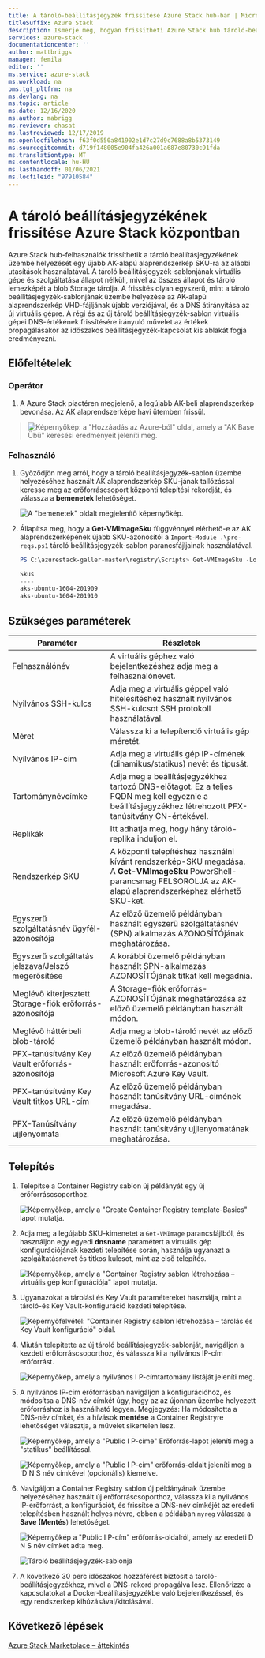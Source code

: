 ```yaml
---
title: A tároló-beállításjegyzék frissítése Azure Stack hub-ban | Microsoft Docs
titleSuffix: Azure Stack
description: Ismerje meg, hogyan frissítheti Azure Stack hub tároló-beállításjegyzékét.
services: azure-stack
documentationcenter: ''
author: mattbriggs
manager: femila
editor: ''
ms.service: azure-stack
ms.workload: na
pms.tgt_pltfrm: na
ms.devlang: na
ms.topic: article
ms.date: 12/16/2020
ms.author: mabrigg
ms.reviewer: chasat
ms.lastreviewed: 12/17/2019
ms.openlocfilehash: f63f0d550a841902e1d7c27d9c7688a8b5373149
ms.sourcegitcommit: d719f148005e904fa426a001a687e80730c91fda
ms.translationtype: MT
ms.contentlocale: hu-HU
ms.lasthandoff: 01/06/2021
ms.locfileid: "97910584"
---
```

# <a name="update-the-container-registry-in-azure-stack-hub"></a>A tároló beállításjegyzékének frissítése Azure Stack központban

Azure Stack hub-felhasználók frissíthetik a tároló beállításjegyzékének üzembe helyezését egy újabb AK-alapú alaprendszerkép SKU-ra az alábbi utasítások használatával. A tároló beállításjegyzék-sablonjának virtuális gépe és szolgáltatása állapot nélküli, mivel az összes állapot és tároló lemezképét a blob Storage tárolja. A frissítés olyan egyszerű, mint a tároló beállításjegyzék-sablonjának üzembe helyezése az AK-alapú alaprendszerkép VHD-fájljának újabb verziójával, és a DNS átirányítása az új virtuális gépre. A régi és az új tároló beállításjegyzék-sablon virtuális gépei DNS-értékének frissítésére irányuló művelet az értékek propagálásakor az időszakos beállításjegyzék-kapcsolat kis ablakát fogja eredményezni.

## <a name="prerequisites"></a>Előfeltételek

### <a name="operator"></a>Operátor

1.  A Azure Stack piactéren megjelenő, a legújabb AK-beli alaprendszerkép bevonása. Az AK alaprendszerképe havi ütemben frissül.

> ![Képernyőkép: a "Hozzáadás az Azure-ból" oldal, amely a "AK Base Übü" keresési eredményeit jeleníti meg.](./media/container-registry-template-updating-tzl/image1.png)

### <a name="user"></a>Felhasználó

1.  Győződjön meg arról, hogy a tároló beállításjegyzék-sablon üzembe helyezéséhez használt AK alaprendszerkép SKU-jának tallózással keresse meg az erőforráscsoport központi telepítési rekordját, és válassza a **bemenetek** lehetőséget.

    ![A "bemenetek" oldalt megjelenítő képernyőkép.](./media/container-registry-template-updating-tzl/image2.png)

2.  Állapítsa meg, hogy a **Get-VMImageSku** függvénnyel elérhető-e az AK alaprendszerképének újabb SKU-azonosítói a `Import-Module .\pre-reqs.ps1` tároló beállításjegyzék-sablon parancsfájljainak használatával.

    ```powershell  
    PS C:\azurestack-galler-master\registry\Scripts> Get-VMImageSku -Location Shanghai
    
    Skus                  
    ----                  
    aks-ubuntu-1604-201909
    aks-ubuntu-1604-201910 
    ```

## <a name="parameters-required"></a>Szükséges paraméterek

| Paraméter | Részletek |
| --- | --- |
| Felhasználónév | A virtuális géphez való bejelentkezéshez adja meg a felhasználónevet. |
| Nyilvános SSH-kulcs | Adja meg a virtuális géppel való hitelesítéshez használt nyilvános SSH-kulcsot SSH protokoll használatával. |
| Méret | Válassza ki a telepítendő virtuális gép méretét. |
| Nyilvános IP-cím | Adja meg a virtuális gép IP-címének (dinamikus/statikus) nevét és típusát. |
| Tartománynévcímke | Adja meg a beállításjegyzékhez tartozó DNS-előtagot. Ez a teljes FQDN meg kell egyeznie a beállításjegyzékhez létrehozott PFX-tanúsítvány CN-értékével. |
| Replikák | Itt adhatja meg, hogy hány tároló-replika induljon el. |
| Rendszerkép SKU | A központi telepítéshez használni kívánt rendszerkép-SKU megadása. A **Get-VMImageSku** PowerShell-parancsmag FELSOROLJA az AK-alapú alaprendszerképhez elérhető SKU-ket. |
| Egyszerű szolgáltatásnév ügyfél-azonosítója | Az előző üzemelő példányban használt egyszerű szolgáltatásnév (SPN) alkalmazás AZONOSÍTÓjának meghatározása. |
| Egyszerű szolgáltatás jelszava/Jelszó megerősítése | A korábbi üzemelő példányban használt SPN-alkalmazás AZONOSÍTÓjának titkát kell megadnia. |
| Meglévő kiterjesztett Storage-fiók erőforrás-azonosítója | A Storage-fiók erőforrás-AZONOSÍTÓjának meghatározása az előző üzemelő példányban használt módon. |
| Meglévő háttérbeli blob-tároló | Adja meg a blob-tároló nevét az előző üzemelő példányban használt módon. |
| PFX-tanúsítvány Key Vault erőforrás-azonosítója | Az előző üzemelő példányban használt erőforrás-azonosító Microsoft Azure Key Vault. |
| PFX-tanúsítvány Key Vault titkos URL-cím | Az előző üzemelő példányban használt tanúsítvány URL-címének megadása. |
| PFX-Tanúsítvány ujjlenyomata | Az előző üzemelő példányban használt tanúsítvány ujjlenyomatának meghatározása. |

## <a name="installation"></a>Telepítés

1.  Telepítse a Container Registry sablon új példányát egy új erőforráscsoporthoz.

    ![Képernyőkép, amely a "Create Container Registry template-Basics" lapot mutatja.](./media/container-registry-template-updating-tzl/image3.png)

2.  Adja meg a legújabb SKU-kimenetet a `Get-VMImage` parancsfájlból, és használjon egy egyedi **dnsname** paramétert a virtuális gép konfigurációjának kezdeti telepítése során, használja ugyanazt a szolgáltatásnevet és titkos kulcsot, mint az első telepítés.

    ![Képernyőkép, amely a "Container Registry sablon létrehozása – virtuális gép konfigurációja" lapot mutatja.](./media/container-registry-template-updating-tzl/image4.png)

3.  Ugyanazokat a tárolási és Key Vault paramétereket használja, mint a tároló-és Key Vault-konfiguráció kezdeti telepítése.

    ![Képernyőfelvétel: "Container Registry sablon létrehozása – tárolás és Key Vault konfiguráció" oldal.](./media/container-registry-template-updating-tzl/image5.png)

1.  Miután telepítette az új tároló beállításjegyzék-sablonját, navigáljon a kezdeti erőforráscsoporthoz, és válassza ki a nyilvános IP-cím erőforrást.

    ![Képernyőkép, amely a nyilvános I P-címtartomány listáját jeleníti meg.](./media/container-registry-template-updating-tzl/image6.png)

1.  A nyilvános IP-cím erőforrásban navigáljon a konfigurációhoz, és módosítsa a DNS-név címkét úgy, hogy az az újonnan üzembe helyezett erőforráshoz is használható legyen. Megjegyzés: Ha módosította a DNS-név címkét, és a hívások **mentése** a Container Registryre lehetőséget választja, a művelet sikertelen lesz.

    ![Képernyőkép, amely a "Public I P-címe" Erőforrás-lapot jeleníti meg a "statikus" beállítással.](./media/container-registry-template-updating-tzl/image7.png)
    
    ![Képernyőkép, amely a "Public I P-cím" erőforrás-oldalt jeleníti meg a 'D N S név címkével (opcionális) kiemelve.](./media/container-registry-template-updating-tzl/image8.png)

2.  Navigáljon a Container Registry sablon új példányának üzembe helyezéséhez használt új erőforráscsoporthoz, válassza ki a nyilvános IP-erőforrást, a konfigurációt, és frissítse a DNS-név címkéjét az eredeti telepítésben használt helyes névre, ebben a példában `myreg` válassza a **Save (Mentés**) lehetőséget.

    ![Képernyőkép a "Public I P-cím" erőforrás-oldalról, amely az eredeti D N S név címkét adta meg.](./media/container-registry-template-updating-tzl/image9.png)
    
    ![Tároló beállításjegyzék-sablonja](./media/container-registry-template-updating-tzl/image10.png)

3.  A következő 30 perc időszakos hozzáférést biztosít a tároló-beállításjegyzékhez, mivel a DNS-rekord propagálva lesz. Ellenőrizze a kapcsolatokat a Docker-beállításjegyzékbe való bejelentkezéssel, és egy rendszerkép kihúzásával/kitolásával.

## <a name="next-steps"></a>Következő lépések

[Azure Stack Marketplace – áttekintés](../../operator/azure-stack-marketplace.md)
